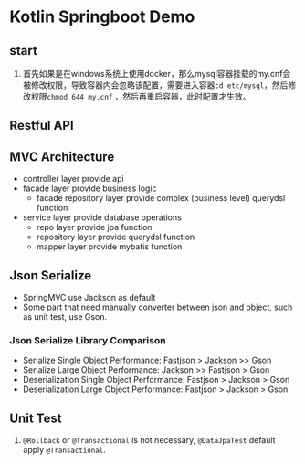 # Kotlin Springboot Demo

## start

1. 首先如果是在windows系统上使用docker，那么mysql容器挂载的my.cnf会被修改权限，导致容器内会忽略该配置，需要进入容器`cd etc/mysql`，然后修改权限`chmod 644 my.cnf`
   ，然后再重启容器，此时配置才生效。

## Restful API

## MVC Architecture

* controller layer provide api
* facade layer provide business logic
    * facade repository layer provide complex (business level) querydsl function
* service layer provide database operations
    * repo layer provide jpa function
    * repository layer provide querydsl function
    * mapper layer provide mybatis function

## Json Serialize

* SpringMVC use Jackson as default
* Some part that need manually converter between json and object, such as unit test, use Gson.

### Json Serialize Library Comparison

* Serialize Single Object Performance: Fastjson > Jackson >> Gson
* Serialize Large Object Performance: Jackson >> Fastjson > Gson
* Deserialization Single Object Performance: Fastjson > Jackson > Gson
* Deserialization Large Object Performance: Fastjson > Jackson > Gson

## Unit Test

1. `@Rollback` or `@Transactional` is not necessary, `@DataJpaTest` default apply `@Transactional`.